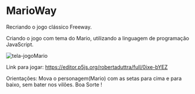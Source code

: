 # MarioWay
Recriando o jogo clássico Freeway.

Criando o jogo com tema do Mario, utilizando a linguagem de programação JavaScript.

![tela-jogoMario](https://github.com/robertaduttra/MarioWay/assets/96507065/d6d461c0-78dd-4b42-8fa2-9c0a0ee6fa62)

Link para jogar: https://editor.p5js.org/robertaduttra/full/0ixe-bYEZ

Orientações: Mova o personagem(Mario) com as setas para cima e para baixo, sem bater nos vilões. Boa Sorte !
